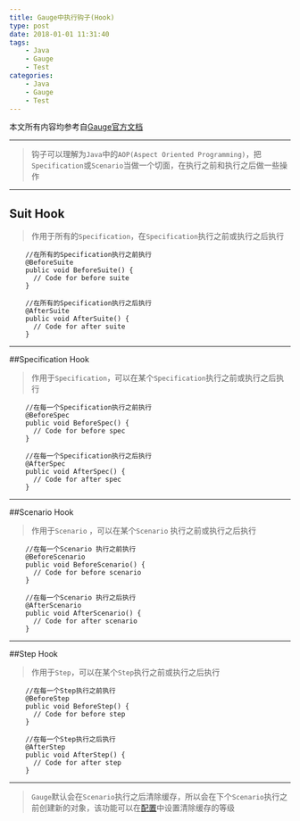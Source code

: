 ```yaml
---
title: Gauge中执行钩子(Hook)
type: post
date: 2018-01-01 11:31:40
tags:
    - Java
    - Gauge
    - Test
categories: 
    - Java
    - Gauge
    - Test
---
```

本文所有内容均参考自[Gauge官方文档](http://getgauge.io/documentation/user/current/language_features/execution_hooks.html)


----------
> 钩子可以理解为`Java`中的`AOP(Aspect Oriented Programming)`，把`Specification`或`Scenario`当做一个切面，在执行之前和执行之后做一些操作


----------
## Suit Hook
> 作用于所有的`Specification`，在`Specification`执行之前或执行之后执行

```
    //在所有的Specification执行之前执行
    @BeforeSuite
    public void BeforeSuite() {
      // Code for before suite
    }

    //在所有的Specification执行之后执行
    @AfterSuite
    public void AfterSuite() {
      // Code for after suite
    }
```


----------
##Specification Hook
> 作用于`Specification`，可以在某个`Specification`执行之前或执行之后执行

```
    //在每一个Specification执行之前执行
    @BeforeSpec
    public void BeforeSpec() {
      // Code for before spec
    }

    //在每一个Specification执行之后执行
    @AfterSpec
    public void AfterSpec() {
      // Code for after spec
    }
```


----------
##Scenario Hook
> 作用于`Scenario` ，可以在某个`Scenario` 执行之前或执行之后执行

```
    //在每一个Scenario 执行之前执行
    @BeforeScenario
    public void BeforeScenario() {
      // Code for before scenario
    }

    //在每一个Scenario 执行之后执行
    @AfterScenario
    public void AfterScenario() {
      // Code for after scenario
    }
```


----------
##Step Hook
> 作用于`Step`，可以在某个`Step`执行之前或执行之后执行

```
    //在每一个Step执行之前执行
    @BeforeStep
    public void BeforeStep() {
      // Code for before step
    }

    //在每一个Step执行之后执行
    @AfterStep
    public void AfterStep() {
      // Code for after step
    }
```


----------
> `Gauge`默认会在`Scenario`执行之后清除缓存，所以会在下个`Scenario`执行之前创建新的对象，该功能可以在[配置](http://getgauge.io/documentation/user/current/advanced_readings/managing_environments.html#gauge_clear_state_level)中设置清除缓存的等级